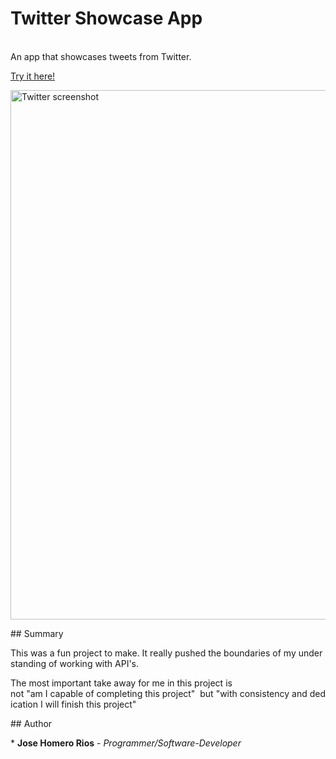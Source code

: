 <h1>Twitter Showcase App</h1>

<br>
An app that showcases tweets from Twitter.

[Try it here!](https://sleepy-temple-19052.herokuapp.com/)

<img width="847" alt="Twitter screenshot" src="https://user-images.githubusercontent.com/58618050/100830119-c93c5a80-3417-11eb-8c6c-d18bbec700f1.PNG">

## Summary

This was a fun project to make. It really pushed the boundaries of my understanding of working with API's.

The most important take away for me in this project is not "am I capable of completing this project"  but "with consistency and dedication I will finish this project"

## Author

* **Jose Homero Rios** - *Programmer/Software-Developer*